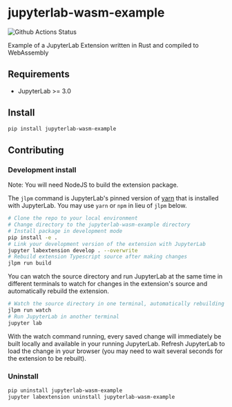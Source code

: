 # jupyterlab-wasm-example

![Github Actions Status](https://github.com/jtpio/jupyterlab-wasm-example/workflows/Build/badge.svg)

Example of a JupyterLab Extension written in Rust and compiled to WebAssembly



## Requirements

* JupyterLab >= 3.0

## Install

```bash
pip install jupyterlab-wasm-example
```


## Contributing

### Development install

Note: You will need NodeJS to build the extension package.

The `jlpm` command is JupyterLab's pinned version of
[yarn](https://yarnpkg.com/) that is installed with JupyterLab. You may use
`yarn` or `npm` in lieu of `jlpm` below.

```bash
# Clone the repo to your local environment
# Change directory to the jupyterlab-wasm-example directory
# Install package in development mode
pip install -e .
# Link your development version of the extension with JupyterLab
jupyter labextension develop . --overwrite
# Rebuild extension Typescript source after making changes
jlpm run build
```

You can watch the source directory and run JupyterLab at the same time in different terminals to watch for changes in the extension's source and automatically rebuild the extension.

```bash
# Watch the source directory in one terminal, automatically rebuilding when needed
jlpm run watch
# Run JupyterLab in another terminal
jupyter lab
```

With the watch command running, every saved change will immediately be built locally and available in your running JupyterLab. Refresh JupyterLab to load the change in your browser (you may need to wait several seconds for the extension to be rebuilt).

### Uninstall

```bash
pip uninstall jupyterlab-wasm-example
jupyter labextension uninstall jupyterlab-wasm-example
```
